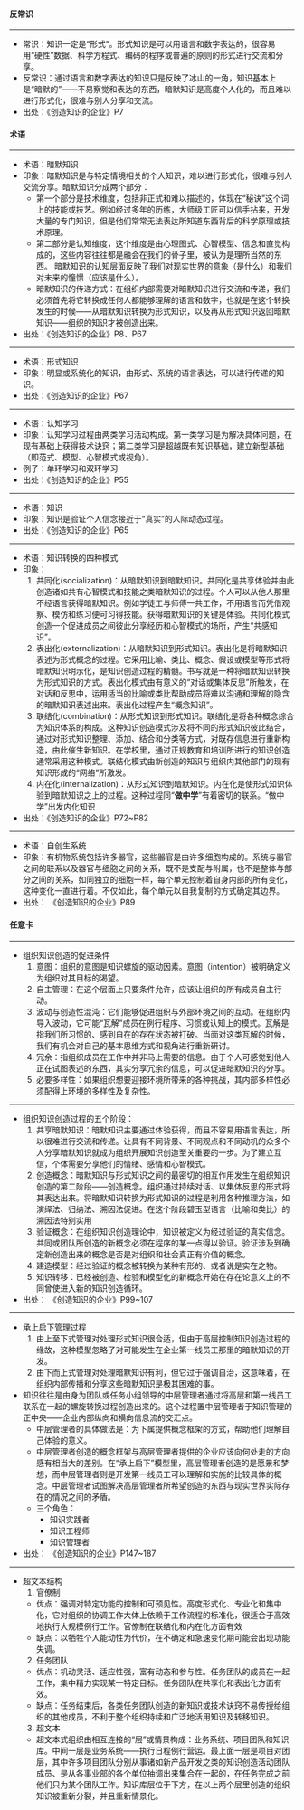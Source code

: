 ####  反常识

--------

- 常识：知识一定是“形式”。形式知识是可以用语言和数字表达的，很容易用“硬性”数据、科学方程式、编码的程序或普遍的原则的形式进行交流和分享。
- 反常识：通过语言和数字表达的知识只是反映了冰山的一角，知识基本上是“暗默的”——不易察觉和表达的东西，暗默知识是高度个人化的，而且难以进行形式化，很难与别人分享和交流。
- 出处：《创造知识的企业》P7

####  术语

--------

- 术语：暗默知识
- 印象：暗默知识是与特定情境相关的个人知识，难以进行形式化，很难与别人交流分享。暗默知识分成两个部分：
    - 第一个部分是技术维度，包括非正式和难以描述的，体现在“秘诀”这个词上的技能或技艺。例如经过多年的历练，大师级工匠可以信手拈来，开发大量的专门知识，但是他们常常无法表达所知道东西背后的科学原理或技术原理。
    - 第二部分是认知维度，这个维度是由心理图式、心智模型、信念和直觉构成的，这些内容往往都是融会在我们的骨子里，被认为是理所当然的东西。
      暗默知识的认知层面反映了我们对现实世界的意象（是什么）和我们对未来的憧憬（应该是什么）。
    - 暗默知识的传递方式：在组织内部需要对暗默知识进行交流和传递，我们必须首先将它转换成任何人都能够理解的语言和数字，也就是在这个转换发生的时候——从暗默知识转换为形式知识，以及再从形式知识返回暗默知识——组织的知识才被创造出来。
- 出处：《创造知识的企业》P8、P67

--------

- 术语：形式知识
- 印象：明显或系统化的知识，由形式、系统的语言表达，可以进行传递的知识。
- 出处：《创造知识的企业》P67

--------

- 术语：认知学习
- 印象：认知学习过程由两类学习活动构成。第一类学习是为解决具体问题，在现有基础上获得技术诀窍；第二类学习是超越既有知识基础，建立新型基础（即范式、模型、心智模式或视角）。
- 例子：单环学习和双环学习
- 出处：《创造知识的企业》P55

--------

- 术语：知识
- 印象：知识是验证个人信念接近于“真实”的人际动态过程。
- 出处：《创造知识的企业》P65

--------

- 术语：知识转换的四种模式
- 印象：
    1. 共同化(socialization)：从暗默知识到暗默知识。共同化是共享体验并由此创造诸如共有心智模式和技能之类暗默知识的过程。个人可以从他人那里不经语言获得暗默知识。例如学徒工与师傅一共工作，不用语言而凭借观察、模仿和练习便可习得技能。获得暗默知识的关键是体验。共同化模式创造一个促进成员之间彼此分享经历和心智模式的场所，产生“共感知识”。
    2. 表出化(externalization)：从暗默知识到形式知识。表出化是将暗默知识表述为形式概念的过程。它采用比喻、类比、概念、假设或模型等形式将暗默知识明示化，是知识创造过程的精髓。书写就是一种将暗默知识转换为形式知识的方式。表出化模式由有意义的“对话或集体反思”所触发，在对话和反思中，运用适当的比喻或类比帮助成员将难以沟通和理解的隐含的暗默知识表述出来。表出化过程产生“概念知识”。
    3. 联结化(combination)：从形式知识到形式知识。联结化是将各种概念综合为知识体系的构成。这种知识创造模式涉及将不同的形式知识彼此结合，通过对形式知识整理、添加、结合和分类等方式，对既存信息进行重新构造，由此催生新知识。在学校里，通过正规教育和培训所进行的知识创造通常采用这种模式。联结化模式由新创造的知识与组织内其他部门的现有知识形成的“网络”所激发。
    4. 内在化(internalization)：从形式知识到暗默知识。内在化是使形式知识体验到暗默知识之上的过程。这种过程同“**做中学**”有着密切的联系。“做中学”出发内化知识
- 出处：《创造知识的企业》P72~P82

--------

- 术语：自创生系统
- 印象：有机物系统包括许多器官，这些器官是由许多细胞构成的。系统与器官之间的联系以及器官与细胞之间的关系，既不是支配与附属，也不是整体与部分之间的关系，如同独立的细胞一样，每个单元控制着自身内部的所有变化，这种变化一直进行着。不仅如此，每个单元以自我复制的方式确定其边界。
- 出处： 《创造知识的企业》P89

####  任意卡
--------

- 组织知识创造的促进条件
    1. 意图：组织的意图是知识螺旋的驱动因素。意图（intention）被明确定义为组织对其目标的渴望。
    2. 自主管理：在这个层面上只要条件允许，应该让组织的所有成员自主行动。
    3. 波动与创造性混沌：它们能够促进组织与外部环境之间的互动。在组织内导入波动，它可能“瓦解”成员在例行程序、习惯或认知上的模式。瓦解是指我们所习惯的、感到自在的存在状态被打破。当面对这类瓦解的时候，我们有机会对自己的基本思维方式和视角进行重新研讨。
    4. 冗余：指组织成员在工作中并非马上需要的信息。由于个人可感觉到他人正在试图表述的东西，其实分享冗余的信息，可以促进暗默知识的分享。
    5. 必要多样性：如果组织想要迎接环境所带来的各种挑战，其内部多样性必须配得上环境的多样性及复杂性。

--------

- 组织知识创造过程的五个阶段：
    1. 共享暗默知识：暗默知识主要通过体验获得，而且不容易用语言表达，所以很难进行交流和传递。让具有不同背景、不同观点和不同动机的众多个人分享暗默知识就成为组织开展知识创造至关重要的一步。为了建立互信，个体需要分享他们的情绪、感情和心智模式。
    2. 创造概念：暗默知识与形式知识之间的最密切的相互作用发生在组织知识创造的第二阶段——创造概念。组织通过持续对话、以集体反思的形式将其表达出来。将暗默知识转换为形式知识的过程是利用各种推理方法，如演绎法、归纳法、溯因法促进。在这个阶段碧玉型语言（比喻和类比）的溯因法特别实用
    3. 验证概念：在组织知识创造理论中，知识被定义为经过验证的真实信念。共同或团队所创造的新概念必须在程序的某一点得以验证。验证涉及到确定新创造出来的概念是否是对组织和社会真正有价值的概念。
    4. 建造模型：经过验证的概念被转换为某种有形的、或者说是实在之物。
    5. 知识转移：已经被创造、检验和模型化的新概念开始在存在论意义上的不同曾使进入新的知识创造循环。 
- 出处： 《创造知识的企业》P99~107

--------

-   承上启下管理过程
    1. 由上至下式管理对处理形式知识很合适，但由于高层控制知识创造过程的缘故，这种模型忽略了对可能发生在企业第一线员工那里的暗默知识的开发。
    2. 由下而上式管理对处理暗默知识有利，但它过于强调自治，这意味着，在组织内部传播和分享这些暗默知识是极其困难的事。
-   知识往往是由身为团队或任务小组领导的中层管理者通过将高层和第一线员工联系在一起的螺旋转换过程创造出来的。这个过程置中层管理者于知识管理的正中央——企业内部纵向和横向信息流的交汇点。
    - 中层管理者的具体做法是：为下属提供概念框架的方式，帮助他们理解自己体验的意义。
    - 中层管理者创造的概念框架与高层管理者提供的企业应该向何处走的方向感有相当大的差别。在“承上启下”模型里，高层管理者创造的是愿景和梦想，而中层管理者则是开发第一线员工可以理解和实施的比较具体的概念。中层管理者试图解决高层管理者所希望创造的东西与现实世界实际存在的情况之间的矛盾。
    - 三个角色：
        - 知识实践者
        - 知识工程师
        - 知识管理者
-   出处： 《创造知识的企业》P147~187

--------

-   超文本结构
    1. 官僚制
    - 优点：强调对特定功能的控制和可预见性。高度形式化、专业化和集中化，它对组织的协调工作大体上依赖于工作流程的标准化，很适合于高效地执行大规模例行工作。官僚制在联结化和内在化方面有效
    - 缺点：以牺牲个人能动性为代价，在不确定和急速变化期可能会出现功能失调。
    2. 任务团队
    - 优点：机动灵活、适应性强，富有动态和参与性。任务团队的成员在一起工作，集中精力实现某一特定目标。任务团队在共享化和表出化方面有效。
    - 缺点：任务结束后，各类任务团队创造的新知识或技术诀窍不易传授给组织的其他成员，不利于整个组织持续和广泛地活用知识及转移知识。
    3. 超文本
    - 超文本式组织由相互连接的“层”或情景构成：业务系统、项目团队和知识库。中间一层是业务系统——执行日程例行营运。最上面一层是项目对团层，其中许多项目团队分别从事诸如新产品开发之类的知识创造活动团队成员、是从各事业部的各个单位抽调出来集合在一起的，在任务完成之前他们只为某个团队工作。知识库层位于下方，在以上两个层里创造的组织知识被重新分裂，并且重新情景化。





